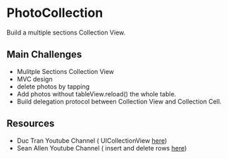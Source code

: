 # PhotoCollection
Build a multiple sections Collection View.


## Main Challenges
* Mulitple Sections Collection View
* MVC design
* delete photos by tapping
* Add photos without tableView.reload() the whole table.
* Build delegation protocol between Collection View and Collection Cell.


## Resources
* Duc Tran Youtube Channel ( UICollectionView [here](https://www.youtube.com/watch?v=EcmknOicJZM&t=0s&index=22&list=PLOKdD4ry6WFQ1YkMKHnFFnXtwSPUe8VJs))
* Sean Allen Youtube Channel ( insert and delete rows [here](https://www.youtube.com/watch?v=MC4mDQ7UqEE&list=PLOKdD4ry6WFQ1YkMKHnFFnXtwSPUe8VJs&index=24))
